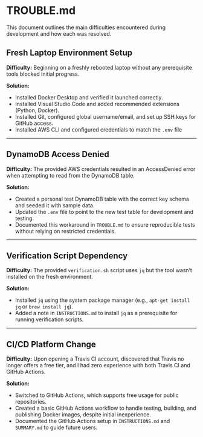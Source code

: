 # TROUBLE.md

This document outlines the main difficulties encountered during development and how each was resolved.

## Fresh Laptop Environment Setup

**Difficulty:** Beginning on a freshly rebooted laptop without any prerequisite tools blocked initial progress.

**Solution:**

* Installed Docker Desktop and verified it launched correctly.
* Installed Visual Studio Code and added recommended extensions (Python, Docker).
* Installed Git, configured global username/email, and set up SSH keys for GitHub access.
* Installed AWS CLI and configured credentials to match the `.env` file

---

## DynamoDB Access Denied

**Difficulty:** The provided AWS credentials resulted in an AccessDenied error when attempting to read from the DynamoDB table.

**Solution:**

* Created a personal test DynamoDB table with the correct key schema and seeded it with sample data.
* Updated the `.env` file to point to the new test table for development and testing.
* Documented this workaround in `TROUBLE.md` to ensure reproducible tests without relying on restricted credentials.

---

## Verification Script Dependency

**Difficulty:** The provided `verification.sh` script uses `jq` but the tool wasn’t installed on the fresh environment.

**Solution:**

* Installed `jq` using the system package manager (e.g., `apt-get install jq` or `brew install jq`).
* Added a note in `INSTRUCTIONS.md` to install `jq` as a prerequisite for running verification scripts.

---

## CI/CD Platform Change

**Difficulty:** Upon opening a Travis CI account, discovered that Travis no longer offers a free tier, and I had zero experience with both Travis CI and GitHub Actions.

**Solution:**

* Switched to GitHub Actions, which supports free usage for public repositories.
* Created a basic GitHub Actions workflow to handle testing, building, and publishing Docker images, despite initial inexperience.
* Documented the GitHub Actions setup in `INSTRUCTIONS.md` and `SUMMARY.md` to guide future users.
